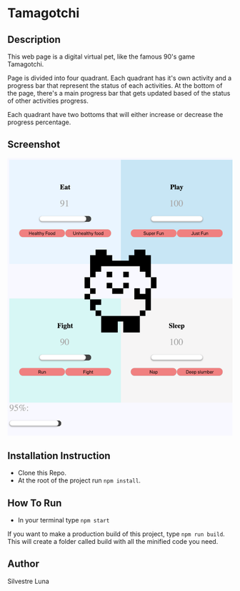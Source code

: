 # Tamagotchi

## Description

This web page is a digital virtual pet, like the famous 90's game Tamagotchi.

Page is divided into four quadrant. Each quadrant has it's own activity and a progress bar that represent the status of each activities. At the bottom of the page, there's a main progress bar that gets updated based of the status of other activities progress. 

Each quadrant have two bottoms that will either increase or decrease the progress percentage. 

## Screenshot
![Tamagotchi Screenshot](https://raw.githubusercontent.com/silvestreluna/Tamagotchi/master/img/tamagotchi.png)

## Installation Instruction
* Clone this Repo.
* At the root of the project
run `npm install`.

## How To Run
* In your terminal type `npm start`

If you want to make a production build of this project, type `npm run build`.
This will create a folder called build with all the minified code you need.

## Author
Silvestre Luna
